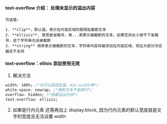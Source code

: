 #### text-overflow 介绍： 处理未显示的溢出内容

    可选值:

    1. **clip**，默认值，表示在内容区域的极限处截断文本
    2. **ellisis**, 意思是省略号，用...来表示被截断的文本，如果空间太小放不下省略号，这个字符串也会被截断
    3. **string** 用来表示被截断的文本，字符串内容将被添加在内容区域，现在大部分浏览器还不支持

#### text-overflow：ellisis 添加使用无效

1. 解决方法

```css
width: 100%; /*也可以是固定值，min-width等*/
white-space: nowrap; /*强制文本不能换行*/
overflow: hidden; /*隐藏溢出内容*/
text-overflow: ellisis;
```

2. 如果是行内元素
   还需再加上 display:block, 因为行内元素的默认宽度就是文字的宽度且无法设置 width
